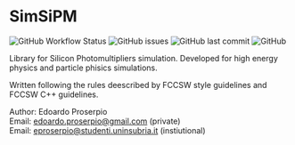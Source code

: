 # SimSiPM
![GitHub Workflow Status](https://img.shields.io/github/workflow/status/EdoPro98/SimSiPM/CMake)
![GitHub issues](https://img.shields.io/github/issues/EdoPro98/SimSiPM)
![GitHub last commit](https://img.shields.io/github/last-commit/EdoPro98/SimSiPM)
![GitHub](https://img.shields.io/github/license/EdoPro98/SimSiPM)

Library for Silicon Photomultipliers simulation. Developed for high energy physics and particle phisics simulations.

Written following the rules deescribed by FCCSW style guidelines and FCCSW C++ guidelines.

Author: Edoardo Proserpio  
Email: edoardo.proserpio@gmail.com (private)  
Email: eproserpio@studenti.uninsubria.it (instiutional)
